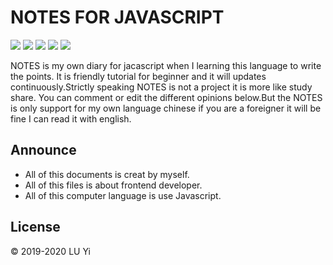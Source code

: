 # NOTES FOR JAVASCRIPT

![](<https://img.shields.io/badge/Version-1.0-orange.svg>)
![](<https://img.shields.io/badge/Level-Bronz-red.svg>)
![](<https://img.shields.io/badge/Master-eivmosn-blue.svg>)
![](<https://img.shields.io/badge/Code-JavaScript-green.svg>)
![](https://img.shields.io/badge/Update-continuously-blueviolet.svg)

NOTES is my own diary for jacascript when I learning this language to write the points. It is friendly tutorial for beginner and it will updates continuously.Strictly speaking NOTES is not a project it is more like study share. You can comment or edit the different opinions below.But the NOTES is only support for my own language chinese if you are a foreigner it will be fine I can read it with english.

##  Announce

- All of this documents is creat by myself.
- All of this files is about frontend developer.
- All of this computer language is use Javascript.


## License

© 2019-2020 LU Yi

